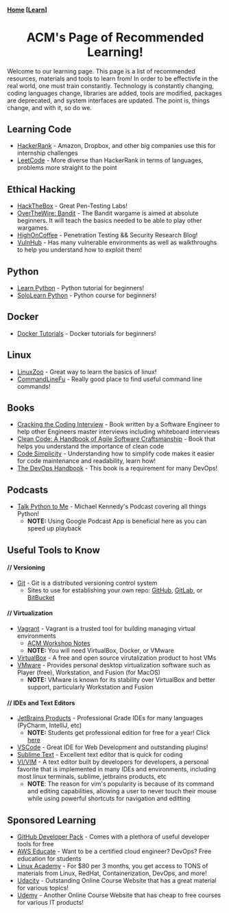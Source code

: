 #### [Home](https://tamusa-acm.github.io/) [[Learn](https://tamusa-acm.github.io/learn/)]

<center><h1>ACM's Page of Recommended Learning!</h1></center>

Welcome to our learning page. This page is a list of recommended resources, materials and tools to learn from! In order to be effectivfe in the real world, one must train constantly. Technology is constantly changing, coding languages change, libraries are added, tools are modified, packages are deprecated, and system interfaces are updated. The point is, things change, and with it, so do we.

## Learning Code
- [HackerRank](https://www.hackerrank.com/) - Amazon, Dropbox, and other big companies use this for internship challenges
- [LeetCode](https://leetcode.com/) - More diverse than HackerRank in terms of languages, problems more straight to the point

## Ethical Hacking
- [HackTheBox](https://www.hackthebox.eu/) - Great Pen-Testing Labs!
- [OverTheWire: Bandit](http://overthewire.org/wargames/bandit/) - The Bandit wargame is aimed at absolute beginners. It will teach the basics needed to be able to play other wargames.
- [HighOnCoffee](https://highon.coffee/) - Penetration Testing && Security Research Blog!
- [VulnHub](https://www.vulnhub.com/) - Has many vulnerable environments as well as walkthroughs to help you understand how to exploit them!

## Python
- [Learn Python](https://www.youtube.com/playlist?list=PLi01XoE8jYohWFPpC17Z-wWhPOSuh8Er-) - Python tutorial for beginners!
- [SoloLearn Python](https://www.sololearn.com/Course/Python/) - Python course for beginners!

## Docker
- [Docker Tutorials](https://www.youtube.com/playlist?list=PLoYCgNOIyGAAzevEST2qm2Xbe3aeLFvLc) - Docker tutorials for beginners!

## Linux
- [LinuxZoo](https://linuxzoo.net/) - Great way to learn the basics of linux!
- [CommandLineFu](https://www.commandlinefu.com/commands/browse) - Really good place to find useful command line commands!

## Books
- [Cracking the Coding Interview](http://www.crackingthecodinginterview.com/) - Book written by a Software Engineer to help other Engineers master interviews including whiteboard interviews
- [Clean Code: A Handbook of Agile Software Craftsmanship](https://www.investigatii.md/uploads/resurse/Clean_Code.pdf) - Book that helps you understand the importance of clean code
- [Code Simplicity](http://shop.oreilly.com/product/0636920022251.do) - Understanding how to simplify code makes it easier for code maintenance and readability, learn how!
- [The DevOps Handbook](https://itrevolution.com/book/the-devops-handbook/) - This book is a requirement for many DevOps!

## Podcasts
- [Talk Python to Me](https://talkpython.fm/) - Michael Kennedy's Podcast covering all things Python!
   - **NOTE:** Using Google Podcast App is beneficial here as you can speed up playback

## Useful Tools to Know
#### // Versioning
- [Git](https://git-scm.com/) - Git is a distributed versioning control system
   - Sites to use for establishing your own repo: [GitHub](https://github.com/), [GitLab](https://about.gitlab.com/), or [BitBucket](https://bitbucket.org/)
   
#### // Virtualization
- [Vagrant](https://www.vagrantup.com/) - Vagrant is a trusted tool for building managing virtual environments
   - [ACM Workshop Notes](https://github.com/TAMUSA-ACM/TAMUSA-ACM.github.io/blob/master/learn/Vagrant_Notes.txt)
   - **NOTE:** You will need VirtualBox, Docker, or VMware
- [VirtualBox](https://www.virtualbox.org/) - A free and open source virutalization product to host VMs
- [VMware](https://www.vmware.com/products/personal-desktop-virtualization.html) - Provides personal desktop virtualization software such as Player (free), Workstation, and Fusion (for MacOS)
   - **NOTE:** VMware is known for its stability over VirtualBox and better support, particularly Workstation and Fusion

#### // IDEs and Text Editors
- [JetBrains Products](https://www.jetbrains.com/) - Professional Grade IDEs for many languages (PyCharm, IntelliJ, etc)
   - **NOTE:** Students get professional edition for free for a year! Click [here](https://www.jetbrains.com/student/)
- [VSCode](https://code.visualstudio.com/) - Great IDE for Web Development and outstanding plugins!
- [Sublime Text](https://www.sublimetext.com/) - Excellent text editor that is quick for coding
- [VI/VIM](https://www.vim.org/) - A text editor built by developers for developers, a personal favorite that is implemented in many IDEs and environments, including most linux terminals, sublime, jetbrains products, etc
   - **NOTE**: The reason for vim's popularity is because of its command and editing capabilities, allowing a user to never touch their mouse while using powerful shortcuts for navigation and editting

## Sponsored Learning
- [GitHub Developer Pack](https://education.github.com/pack) - Comes with a plethora of useful developer tools for free
- [AWS Educate](https://aws.amazon.com/education/awseducate/) - Want to be a certified cloud engineer? DevOps? Free education for students
- [Linux Academy](https://linuxacademy.com/students) - For $80 per 3 months, you get access to TONS of materials from Linux, RedHat, Containerization, DevOps, and more!
- [Udacity](https://www.udacity.com/) - Outstanding Online Course Website that has a great material for various topics!
- [Udemy](https://www.udemy.com/) - Another Online Course Website that has cheap to free courses for various IT products!
